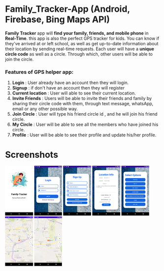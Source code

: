 # Family_Tracker-App (Android, Firebase, Bing Maps API)
**Family Tracker** app will **find your family, friends, and mobile phone** in **Real-Time**. this app is also the perfect GPS tracker for kids. You can know if they’ve arrived at or left school, as well as get up-to-date information about their location by sending real-time requests.
Each user will have a **unique circle code** as well as a circle. Through which, other users
will be able to join the circle.

### Features of GPS helper app:
1. **Login** : User already have an account then they will login.
2. **Signup** : if don't have an account then they will register
3. **Current location** : User will able to see their current location.
4. **Invite Friends** : Users will be able to invite their friends and family by sharing their circle code with them, through text message, whatsApp, email or any other possible way.
5. **Join Circle** : User will type his friend circle id , and he will join his friend circle.
6. **My Circle** : User will be able to see all the members who have joined his circle.
7. **Profile** : User will be able to see their profile and update his/her profile.

# Screenshots
<img src="https://github.com/RajathRao2000/Family_Tracker/blob/master/Screenshots/SplashScreen.png" width="18%"></img> <img src="https://github.com/RajathRao2000/Family_Tracker/blob/master/Screenshots/loginPage.png" width="18%"></img> <img src="https://github.com/RajathRao2000/Family_Tracker/blob/master/Screenshots/SignUpPage.png" width="18%"></img> <img src="https://github.com/RajathRao2000/Family_Tracker/blob/master/Screenshots/HomePage.png" width="18%"></img> <img src="https://github.com/RajathRao2000/Family_Tracker/blob/master/Screenshots/OptionsMenu.png" width="18%"></img> <img src="https://github.com/RajathRao2000/Family_Tracker/blob/master/Screenshots/CurrentLocation.png" width="18%"></img> <img src="https://github.com/RajathRao2000/Family_Tracker/blob/master/Screenshots/FriendsLocation.png" width="18%"></img> 
